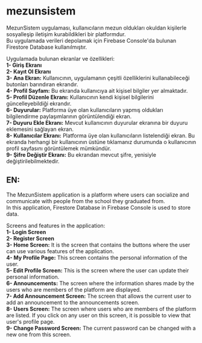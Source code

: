 # mezunsistem

MezunSistem uygulaması, kullanıcıların mezun oldukları okuldan kişilerle sosyalleşip iletişim kurabildikleri bir platformdur.  
Bu uygulamada verileri depolamak için Firebase Console'da bulunan Firestore Database kullanılmıştır.

Uygulamada bulunan ekranlar ve özellikleri:  
**1- Giriş Ekranı**  
**2- Kayıt Ol Ekranı**  
**3- Ana Ekran:** Kullanıcının, uygulamanın çeşitli özelliklerini kullanabileceği butonları barındıran ekrandır.  
**4- Profil Sayfam:** Bu ekranda kullanıcıya ait kişisel bilgiler yer almaktadır.  
**5- Profil Düzenle Ekranı:** Kullanıcının kendi kişisel bilgilerini güncelleyebildiği ekrandır.  
**6- Duyurular:** Platforma üye olan kullanıcıların yapmış oldukları bilgilendirme paylaşımlarının görüntülendiği ekran.  
**7- Duyuru Ekle Ekranı:** Mevcut kullanıcının duyurular ekranına bir duyuru eklemesini sağlayan ekran.    
**8- Kullanıcılar Ekranı:** Platforma üye olan kullanıcıların listelendiği ekran. Bu ekranda herhangi bir kullanıcının üstüne tıklamanız durumunda o kullanıcının profil sayfasını görüntülemek mümkündür.  
**9- Şifre Değiştir Ekranı:** Bu ekrandan mevcut şifre, yenisiyle değiştirilebilmektedir.

## EN:
The MezunSistem application is a platform where users can socialize and communicate with people from the school they graduated from.  
In this application, Firestore Database in Firebase Console is used to store data.

Screens and features in the application:  
**1- Login Screen**    
**2- Register Screen**  
**3- Home Screen:** It is the screen that contains the buttons where the user can use various features of the application.  
**4- My Profile Page:** This screen contains the personal information of the user.  
**5- Edit Profile Screen:** This is the screen where the user can update their personal information.  
**6- Announcements:** The screen where the information shares made by the users who are members of the platform are displayed.  
**7- Add Announcement Screen:** The screen that allows the current user to add an announcement to the announcements screen.  
**8- Users Screen:** The screen where users who are members of the platform are listed. If you click on any user on this screen, it is possible to view that user's profile page.  
**9- Change Password Screen:** The current password can be changed with a new one from this screen.
